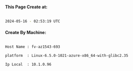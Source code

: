 
   
#### This Page Create at:

```bash

2024-05-16 - 02:53:19 UTC

```

#### Create By Machine:

```bash

Host Name : fv-az1543-693

platform  : Linux-6.5.0-1021-azure-x86_64-with-glibc2.35

Ip Local  : 10.1.0.96

```

